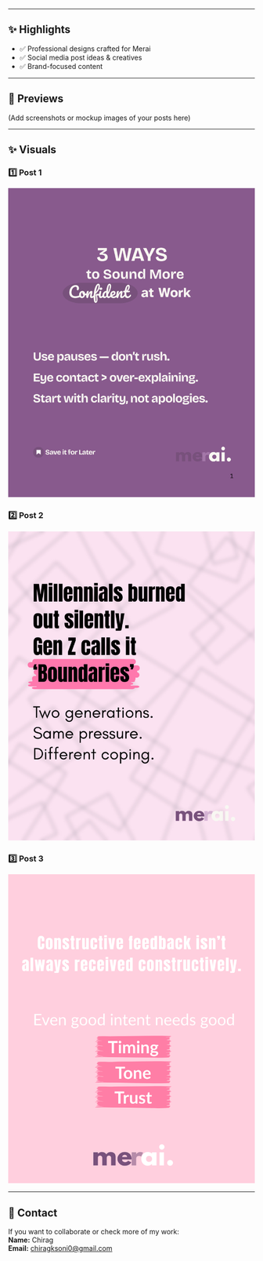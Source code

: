 
---

## ✨ Highlights
- ✅ Professional designs crafted for Merai  
- ✅ Social media post ideas & creatives  
- ✅ Brand-focused content  

---

## 📸 Previews
(Add screenshots or mockup images of your posts here)

---

## ✨ Visuals

### 1️⃣ Post 1
![Post 1](./images/post1.png)

### 2️⃣ Post 2
![Post 2](./images/post2.png)

### 3️⃣ Post 3
![Post 3](./images/post3.png)

---

## 📧 Contact
If you want to collaborate or check more of my work:  
**Name:** Chirag  
**Email:** chiragksoni0@gmail.com  